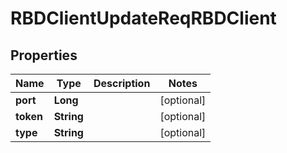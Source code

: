 # RBDClientUpdateReqRBDClient

## Properties
Name | Type | Description | Notes
------------ | ------------- | ------------- | -------------
**port** | **Long** |  |  [optional]
**token** | **String** |  |  [optional]
**type** | **String** |  |  [optional]
